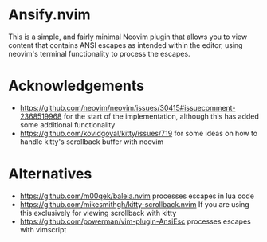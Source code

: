# Ansify.nvim

This is a simple, and fairly minimal Neovim plugin that allows you to view content that contains ANSI escapes as intended within
the editor, using neovim's terminal functionality to process the escapes.

# Acknowledgements

- https://github.com/neovim/neovim/issues/30415#issuecomment-2368519968 for the start of the implementation, although this has added some additional functionality
- https://github.com/kovidgoyal/kitty/issues/719 for some ideas on how to handle kitty's scrollback buffer with neovim

# Alternatives

- https://github.com/m00qek/baleia.nvim processes escapes in lua code
- https://github.com/mikesmithgh/kitty-scrollback.nvim If you are using this exclusively for viewing scrollback with kitty
- https://github.com/powerman/vim-plugin-AnsiEsc processes escapes with vimscript

